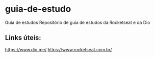 # guia-de-estudo
Guia de estudos
Repositório de guia de estudos da Rocketseat e da Dio

## Links úteis:
https://www.dio.me/
https://www.rocketseat.com.br/

